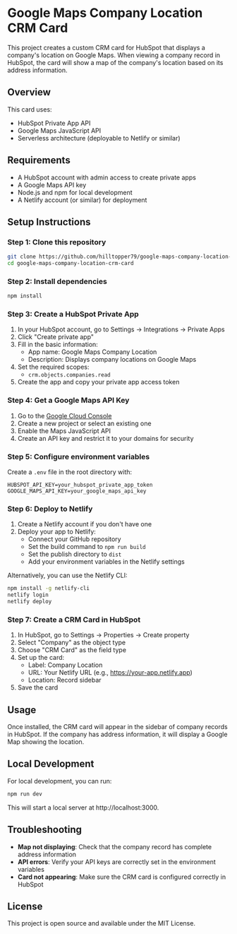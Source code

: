 # Google Maps Company Location CRM Card

This project creates a custom CRM card for HubSpot that displays a company's location on Google Maps. When viewing a company record in HubSpot, the card will show a map of the company's location based on its address information.

## Overview

This card uses:
- HubSpot Private App API
- Google Maps JavaScript API
- Serverless architecture (deployable to Netlify or similar)

## Requirements

- A HubSpot account with admin access to create private apps
- A Google Maps API key
- Node.js and npm for local development
- A Netlify account (or similar) for deployment

## Setup Instructions

### Step 1: Clone this repository

```bash
git clone https://github.com/hilltopper79/google-maps-company-location-crm-card.git
cd google-maps-company-location-crm-card
```

### Step 2: Install dependencies

```bash
npm install
```

### Step 3: Create a HubSpot Private App

1. In your HubSpot account, go to Settings → Integrations → Private Apps
2. Click "Create private app"
3. Fill in the basic information:
   - App name: Google Maps Company Location
   - Description: Displays company locations on Google Maps
4. Set the required scopes:
   - `crm.objects.companies.read`
5. Create the app and copy your private app access token

### Step 4: Get a Google Maps API Key

1. Go to the [Google Cloud Console](https://console.cloud.google.com/)
2. Create a new project or select an existing one
3. Enable the Maps JavaScript API
4. Create an API key and restrict it to your domains for security

### Step 5: Configure environment variables

Create a `.env` file in the root directory with:

```
HUBSPOT_API_KEY=your_hubspot_private_app_token
GOOGLE_MAPS_API_KEY=your_google_maps_api_key
```

### Step 6: Deploy to Netlify

1. Create a Netlify account if you don't have one
2. Deploy your app to Netlify:
   - Connect your GitHub repository
   - Set the build command to `npm run build`
   - Set the publish directory to `dist`
   - Add your environment variables in the Netlify settings

Alternatively, you can use the Netlify CLI:

```bash
npm install -g netlify-cli
netlify login
netlify deploy
```

### Step 7: Create a CRM Card in HubSpot

1. In HubSpot, go to Settings → Properties → Create property
2. Select "Company" as the object type
3. Choose "CRM Card" as the field type
4. Set up the card:
   - Label: Company Location
   - URL: Your Netlify URL (e.g., https://your-app.netlify.app)
   - Location: Record sidebar
5. Save the card

## Usage

Once installed, the CRM card will appear in the sidebar of company records in HubSpot. If the company has address information, it will display a Google Map showing the location.

## Local Development

For local development, you can run:

```bash
npm run dev
```

This will start a local server at http://localhost:3000.

## Troubleshooting

- **Map not displaying**: Check that the company record has complete address information
- **API errors**: Verify your API keys are correctly set in the environment variables
- **Card not appearing**: Make sure the CRM card is configured correctly in HubSpot

## License

This project is open source and available under the MIT License.